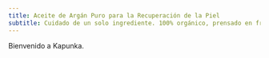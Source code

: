 ```yaml
---
title: Aceite de Argán Puro para la Recuperación de la Piel
subtitle: Cuidado de un solo ingrediente. 100% orgánico, prensado en frío y sin fragancia.
---
```


Bienvenido a Kapunka.

